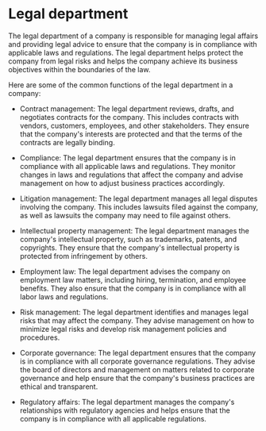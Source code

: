 # Legal department

The legal department of a company is responsible for managing legal affairs and providing legal advice to ensure that the company is in compliance with applicable laws and regulations. The legal department helps protect the company from legal risks and helps the company achieve its business objectives within the boundaries of the law.

Here are some of the common functions of the legal department in a company:

* Contract management: The legal department reviews, drafts, and negotiates contracts for the company. This includes contracts with vendors, customers, employees, and other stakeholders. They ensure that the company's interests are protected and that the terms of the contracts are legally binding.

* Compliance: The legal department ensures that the company is in compliance with all applicable laws and regulations. They monitor changes in laws and regulations that affect the company and advise management on how to adjust business practices accordingly.

* Litigation management: The legal department manages all legal disputes involving the company. This includes lawsuits filed against the company, as well as lawsuits the company may need to file against others.

* Intellectual property management: The legal department manages the company's intellectual property, such as trademarks, patents, and copyrights. They ensure that the company's intellectual property is protected from infringement by others.

* Employment law: The legal department advises the company on employment law matters, including hiring, termination, and employee benefits. They also ensure that the company is in compliance with all labor laws and regulations.

* Risk management: The legal department identifies and manages legal risks that may affect the company. They advise management on how to minimize legal risks and develop risk management policies and procedures.

* Corporate governance: The legal department ensures that the company is in compliance with all corporate governance regulations. They advise the board of directors and management on matters related to corporate governance and help ensure that the company's business practices are ethical and transparent.

* Regulatory affairs: The legal department manages the company's relationships with regulatory agencies and helps ensure that the company is in compliance with all applicable regulations.
